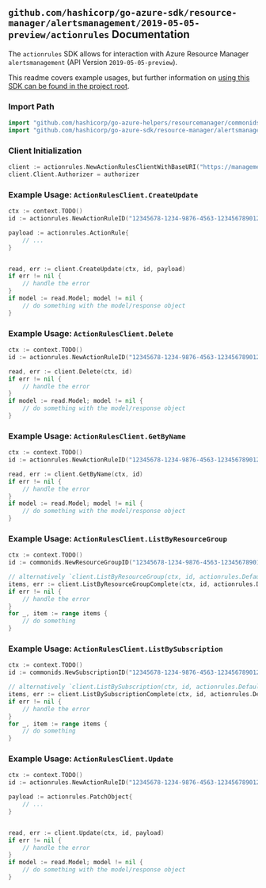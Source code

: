 
## `github.com/hashicorp/go-azure-sdk/resource-manager/alertsmanagement/2019-05-05-preview/actionrules` Documentation

The `actionrules` SDK allows for interaction with Azure Resource Manager `alertsmanagement` (API Version `2019-05-05-preview`).

This readme covers example usages, but further information on [using this SDK can be found in the project root](https://github.com/hashicorp/go-azure-sdk/tree/main/docs).

### Import Path

```go
import "github.com/hashicorp/go-azure-helpers/resourcemanager/commonids"
import "github.com/hashicorp/go-azure-sdk/resource-manager/alertsmanagement/2019-05-05-preview/actionrules"
```


### Client Initialization

```go
client := actionrules.NewActionRulesClientWithBaseURI("https://management.azure.com")
client.Client.Authorizer = authorizer
```


### Example Usage: `ActionRulesClient.CreateUpdate`

```go
ctx := context.TODO()
id := actionrules.NewActionRuleID("12345678-1234-9876-4563-123456789012", "example-resource-group", "actionRuleValue")

payload := actionrules.ActionRule{
	// ...
}


read, err := client.CreateUpdate(ctx, id, payload)
if err != nil {
	// handle the error
}
if model := read.Model; model != nil {
	// do something with the model/response object
}
```


### Example Usage: `ActionRulesClient.Delete`

```go
ctx := context.TODO()
id := actionrules.NewActionRuleID("12345678-1234-9876-4563-123456789012", "example-resource-group", "actionRuleValue")

read, err := client.Delete(ctx, id)
if err != nil {
	// handle the error
}
if model := read.Model; model != nil {
	// do something with the model/response object
}
```


### Example Usage: `ActionRulesClient.GetByName`

```go
ctx := context.TODO()
id := actionrules.NewActionRuleID("12345678-1234-9876-4563-123456789012", "example-resource-group", "actionRuleValue")

read, err := client.GetByName(ctx, id)
if err != nil {
	// handle the error
}
if model := read.Model; model != nil {
	// do something with the model/response object
}
```


### Example Usage: `ActionRulesClient.ListByResourceGroup`

```go
ctx := context.TODO()
id := commonids.NewResourceGroupID("12345678-1234-9876-4563-123456789012", "example-resource-group")

// alternatively `client.ListByResourceGroup(ctx, id, actionrules.DefaultListByResourceGroupOperationOptions())` can be used to do batched pagination
items, err := client.ListByResourceGroupComplete(ctx, id, actionrules.DefaultListByResourceGroupOperationOptions())
if err != nil {
	// handle the error
}
for _, item := range items {
	// do something
}
```


### Example Usage: `ActionRulesClient.ListBySubscription`

```go
ctx := context.TODO()
id := commonids.NewSubscriptionID("12345678-1234-9876-4563-123456789012")

// alternatively `client.ListBySubscription(ctx, id, actionrules.DefaultListBySubscriptionOperationOptions())` can be used to do batched pagination
items, err := client.ListBySubscriptionComplete(ctx, id, actionrules.DefaultListBySubscriptionOperationOptions())
if err != nil {
	// handle the error
}
for _, item := range items {
	// do something
}
```


### Example Usage: `ActionRulesClient.Update`

```go
ctx := context.TODO()
id := actionrules.NewActionRuleID("12345678-1234-9876-4563-123456789012", "example-resource-group", "actionRuleValue")

payload := actionrules.PatchObject{
	// ...
}


read, err := client.Update(ctx, id, payload)
if err != nil {
	// handle the error
}
if model := read.Model; model != nil {
	// do something with the model/response object
}
```
